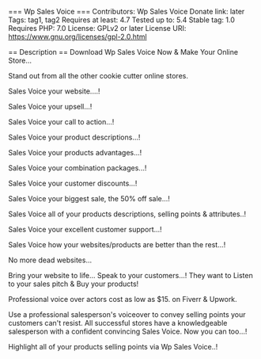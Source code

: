 === Wp Sales Voice ===
Contributors: Wp Sales Voice
Donate link: later
Tags: tag1, tag2
Requires at least: 4.7
Tested up to: 5.4
Stable tag: 1.0
Requires PHP: 7.0
License: GPLv2 or later
License URI: https://www.gnu.org/licenses/gpl-2.0.html

== Description ==
Download Wp Sales Voice Now &
Make Your Online Store...

Stand out from all the other cookie cutter online stores.

Sales Voice your website....!

Sales Voice your upsell...!

Sales Voice your call to action...!

Sales Voice your product descriptions...!

Sales Voice your products advantages...!

Sales Voice your combination packages...!

Sales Voice your customer discounts...!

Sales Voice your biggest sale,
the 50% off sale...!

Sales Voice all of your products descriptions, selling points & attributes..!

Sales Voice your excellent customer support...!

Sales Voice how your websites/products are better than the rest...!

No more dead websites...

Bring your website to life...
Speak to your customers...!
They want to Listen to your sales pitch & Buy your products!

Professional voice over actors cost as low as $15. on Fiverr & Upwork.

Use a professional salesperson\'s voiceover to convey selling points your customers can\'t resist.
All successful stores have a knowledgeable salesperson with a confident convincing Sales Voice.
Now you can too...!

Highlight all of your products selling points via Wp Sales Voice..!

